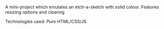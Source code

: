 A mini-project which emulates an etch-a-sketch with solid colour.
Features resizing options and clearing

Technologies used: Pure HTML/CSS/JS
